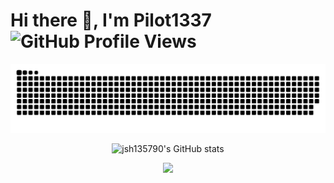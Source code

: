# Hi there 👋, I'm Pilot1337  ![GitHub Profile Views](https://komarev.com/ghpvc/?username=jsh135790&style=flat-square)
<p align="center">
  <picture>
    <source media="(prefers-color-scheme: dark)" srcset="https://raw.githubusercontent.com/jsh135790/jsh135790/output/github-contribution-grid-snake-dark.svg" />
    <source media="(prefers-color-scheme: light)" srcset="https://raw.githubusercontent.com/jsh135790/jsh135790/output/github-contribution-grid-snake.svg" />
    <img alt="github-snake" src="https://raw.githubusercontent.com/jsh135790/jsh135790/output/github-contribution-grid-snake.svg" />
  </picture>
</p>

<p align="center">
  <img src="https://github-readme-stats.vercel.app/api?username=jsh135790&show_icons=true&theme=radical" alt="jsh135790's GitHub stats">
</p>

<p align="center">
  <a href="https://skillicons.dev">
    <img src="https://skillicons.dev/icons?i=css,electron,html,java,js,lua,md,c,cpp,java,py,ps" />
  </a>
</p>
